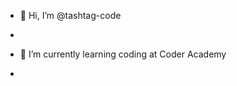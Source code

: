 - 👋 Hi, I’m @tashtag-code
-
- 🌱 I’m currently learning coding at Coder Academy

-

<!---
tashtag-code/tashtag-code is a ✨ special ✨ repository because its `README.md` (this file) appears on your GitHub profile.
You can click the Preview link to take a look at your changes.
--->
